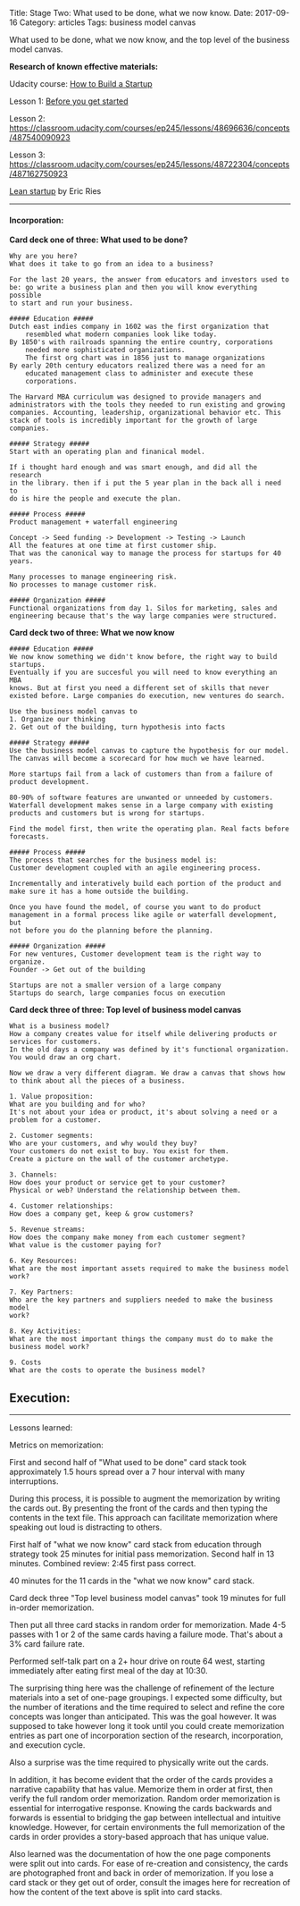 Title: Stage Two: What used to be done, what we now know.
Date:  2017-09-16
Category: articles
Tags: business model canvas


What used to be done, what we now know, and the top level of the business model canvas.



**Research of known effective materials:**

Udacity course: [How to Build a Startup](https://classroom.udacity.com/courses/ep245)

Lesson 1: [Before you get started](https://classroom.udacity.com/courses/ep245/lessons/48743167/concepts/487500570923)

Lesson 2:
https://classroom.udacity.com/courses/ep245/lessons/48696636/concepts/487540090923

Lesson 3:
https://classroom.udacity.com/courses/ep245/lessons/48722304/concepts/487162750923

[Lean startup](http://theleanstartup.com/book) by Eric Ries

-----------

#### Incorporation:


**Card deck one of three: What used to be done?**
```
Why are you here?
What does it take to go from an idea to a business?

For the last 20 years, the answer from educators and investors used to
be: go write a business plan and then you will know everything possible
to start and run your business.

##### Education #####
Dutch east indies company in 1602 was the first organization that
    resembled what modern companies look like today.
By 1850's with railroads spanning the entire country, corporations
    needed more sophisticated organizations.
    The first org chart was in 1856 just to manage organizations
By early 20th century educators realized there was a need for an
    educated management class to administer and execute these
    corporations.

The Harvard MBA curriculum was designed to provide managers and
administrators with the tools they needed to run existing and growing
companies. Accounting, leadership, organizational behavior etc. This
stack of tools is incredibly important for the growth of large
companies.

##### Strategy #####
Start with an operating plan and finanical model.

If i thought hard enough and was smart enough, and did all the research
in the library. then if i put the 5 year plan in the back all i need to
do is hire the people and execute the plan.

##### Process #####
Product management + waterfall engineering

Concept -> Seed funding -> Development -> Testing -> Launch
All the features at one time at first customer ship.
That was the canonical way to manage the process for startups for 40
years.

Many processes to manage engineering risk.
No processes to manage customer risk.

##### Organization #####
Functional organizations from day 1. Silos for marketing, sales and
engineering because that's the way large companies were structured.
```

**Card deck two of three: What we now know**

```
##### Education #####
We now know something we didn't know before, the right way to build
startups.
Eventually if you are succesful you will need to know everything an MBA
knows. But at first you need a different set of skills that never
existed before. Large companies do execution, new ventures do search.

Use the business model canvas to
1. Organize our thinking
2. Get out of the building, turn hypothesis into facts

##### Strategy #####
Use the business model canvas to capture the hypothesis for our model.
The canvas will become a scorecard for how much we have learned.

More startups fail from a lack of customers than from a failure of
product development.

80-90% of software features are unwanted or unneeded by customers.
Waterfall development makes sense in a large company with existing
products and customers but is wrong for startups.

Find the model first, then write the operating plan. Real facts before
forecasts.

##### Process #####
The process that searches for the business model is:
Customer development coupled with an agile engineering process.

Incrementally and interatively build each portion of the product and
make sure it has a home outside the building.

Once you have found the model, of course you want to do product
management in a formal process like agile or waterfall development, but
not before you do the planning before the planning.

##### Organization #####
For new ventures, Customer development team is the right way to
organize.
Founder -> Get out of the building

Startups are not a smaller version of a large company
Startups do search, large companies focus on execution
```

**Card deck three of three: Top level of business model canvas**
```
What is a business model?
How a company creates value for itself while delivering products or
services for customers.
In the old days a company was defined by it's functional organization.
You would draw an org chart.

Now we draw a very different diagram. We draw a canvas that shows how
to think about all the pieces of a business.

1. Value proposition:
What are you building and for who?
It's not about your idea or product, it's about solving a need or a
problem for a customer.

2. Customer segments:
Who are your customers, and why would they buy?
Your customers do not exist to buy. You exist for them.
Create a picture on the wall of the customer archetype.

3. Channels:
How does your product or service get to your customer?
Physical or web? Understand the relationship between them.

4. Customer relationships:
How does a company get, keep & grow customers?

5. Revenue streams:
How does the company make money from each customer segment?
What value is the customer paying for?

6. Key Resources:
What are the most important assets required to make the business model
work?

7. Key Partners:
Who are the key partners and suppliers needed to make the business model
work?

8. Key Activities:
What are the most important things the company must do to make the
business model work?

9. Costs
What are the costs to operate the business model?
```



## Execution:
-------------------------------------------------------------------------

Lessons learned:

Metrics on memorization:

First and second half of "What used to be done" card stack took
approximately 1.5 hours spread over a 7 hour interval with many
interruptions.

During this process, it is possible to augment the memorization by
writing the cards out. By presenting the front of the cards and then
typing the contents in the text file. This approach can facilitate
memorization where speaking out loud is distracting to others.



First half of "what we now know" card stack from education through
strategy took 25 minutes for initial pass memorization.  Second half in
13 minutes.  Combined review: 2:45 first pass correct.

40 minutes for the 11 cards in the "what we now know" card stack.

Card deck three "Top level business model canvas" took 19 minutes for
full in-order memorization.

Then put all three card stacks in random order for memorization. Made
4-5 passes with 1 or 2 of the same cards having a failure mode. That's
about a 3% card failure rate.

Performed self-talk part on a 2+ hour drive on route 64 west, starting
immediately after eating first meal of the day at 10:30.




The surprising thing here was the challenge of refinement of the
lecture materials into a set of one-page groupings. I expected some
difficulty, but the number of iterations and the time required to
select and refine the core concepts was longer than anticipated. This
was the goal however. It was supposed to take however long it took until
you could create memorization entries as part one of incorporation
section of the research, incorporation, and execution cycle.

Also a surprise was the time required to physically write out the cards. 

In addition, it has become evident that the order of the cards provides
a narrative capability that has value. Memorize them in order at first,
then verify the full random order memorization. Random order
memorization is essential for interrogative response. Knowing the cards
backwards and forwards is essential to bridging the gap between
intellectual and intuitive knowledge. However, for certain environments
the full memorization of the cards in order provides a story-based
approach that has unique value.  

Also learned was the documentation of how the one page components were
split out into cards. For ease of re-creation and consistency, the cards
are photographed front and back in order of memorization. If you lose a
card stack or they get out of order, consult the images here for
recreation of how the content of the text above is split into card
stacks.
